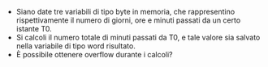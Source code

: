 - Siano date tre variabili di tipo byte in memoria, che rappresentino rispettivamente il numero di
  giorni, ore e minuti passati da un certo istante T0.
- Si calcoli il numero totale di minuti passati da T0, e tale valore sia salvato nella variabile di
tipo word risultato.
- È possibile ottenere overflow durante i calcoli?

